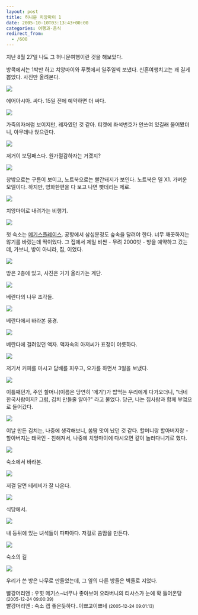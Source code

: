 ```yaml
---
layout: post
title: 허니문 치앙마이 1
date: 2005-10-10T03:13:43+00:00
categories: 여행과-음식
redirect_from:
  - /608
---
```


지난 8월 27일 나도 그 허니문여행이란 것을 해보았다.

방콕에서는 1박만 하고 치앙마이와 푸켓에서 일주일씩 보냈다. 신혼여행치고는 꽤 길게 뽑았다. 사진만 올려본다.

![ ](/assets/media/uploads_1_cfile1.uf.155EDA144A71695E53BFA6.jpg)

에어아시아. 싸다. 15일 전에 예약하면 더 싸다.

![ ](/assets/media/uploads_1_cfile2.uf.14560B124A716A734723DC.jpg)

가죽의자처럼 보이지만, 레자였던 것 같아. 티켓에 좌석번호가 안쓰여 있길래 물어봤더니, 아무데나 앉으란다.

![ ](/assets/media/uploads_1_cfile3.uf.185EDA144A71695F55BBF4.jpg)

저거이 보딩패스다. 원가절감하자는 거겠지?

![ ](/assets/media/uploads_1_cfile24.uf.195EDA144A71695F56173D.jpg)

창밖으로는 구름이 보이고, 노트북으로는 빨간돼지가 보인다. 노트북은 델 X1. 가벼운 모델이다. 하지만, 영화한편을 다 보고 나면 빳데리는 제로.

![ ](/assets/media/uploads_1_cfile22.uf.195EDA144A71696057DF20.jpg)

치앙마이로 내려가는 비행기.

![ ](/assets/media/uploads_1_cfile5.uf.115EDA144A71696059C2AC.jpg)

첫 숙소는 <a href="http://www.sawadee.com/chiangmai/maggysplace/details/" target="bb">메기스플레이스</a>. 공항에서 삼십분정도 숲속을 달려야 한다. 너무 깨끗하지는 않기를 바랬는데 딱이었다. 그 집에서 제일 비싼 - 무려 2000밧 - 방을 예약하고 갔는데, 가보니, 방이 아니라, 집, 이었다.

![ ](/assets/media/uploads_1_cfile24.uf.205EDA144A7169605821FD.jpg)

방은 2층에 있고, 사진은 거기 올라가는 계단.

![ ](/assets/media/uploads_1_cfile4.uf.195EDA144A7169605A21D5.jpg)

베란다의 나무 조각들.

![ ](/assets/media/uploads_1_cfile1.uf.115EDA144A7169615B8C7C.jpg)

베란다에서 바라본 풍경.

![ ](/assets/media/uploads_1_cfile24.uf.135EDA144A7169625C4C92.jpg)

베란다에 걸려있던 액자. 액자속의 아저씨가 표정이 야릇하다.

![ ](/assets/media/uploads_1_cfile21.uf.145EDA144A7169625D6422.jpg)

저기서 커피를 마시고 담배를 피우고, 요가를 하면서 3일을 보냈다.

![ ](/assets/media/uploads_1_cfile21.uf.165EDA144A7169635E8DBF.jpg)

이틀째던가, 주인 할머니(이름은 당연히 '메기')가 밥먹는 우리에게 다가오더니, "너네 한국사람이지? 그럼, 김치 만들줄 알아?" 라고 물었다. 당근, 나는 집사람과 함께 부엌으로 들어갔다.

![ ](/assets/media/uploads_1_cfile2.uf.175EDA144A7169635F37E2.jpg)

이날 만든 김치는, 나중에 생각해보니, 쏨땀 맛이 났던 것 같다. 할머니랑 할아버지랑 - 할아버지는 태국인 - 친해져서, 나중에 치앙마이에 다시오면 같이 놀러다니기로 했다.

![ ](/assets/media/uploads_1_cfile2.uf.165EDA144A71696360B5AC.jpg)

숙소에서 바라본.

![ ](/assets/media/uploads_1_cfile4.uf.185EDA144A71696461E75A.jpg)

저걸 달면 테레비가 잘 나온다.

![ ](/assets/media/uploads_1_cfile1.uf.205EDA144A716965626AB2.jpg)

식당에서.

![ ](/assets/media/uploads_1_cfile4.uf.115EDA144A71696563BB83.jpg)

내 등뒤에 있는 녀석들이 파파야다. 저걸로 쏨땀을 만든다.

![ ](/assets/media/uploads_1_cfile3.uf.135EDA144A71696664E661.jpg)

숙소의 길

![ ](/assets/media/uploads_1_cfile24.uf.145EDA144A716966658D4A.jpg)

우리가 쓴 방은 나무로 만들었는데, 그 옆의 다른 방들은 벽돌로 지었다.
<div id=comments>
<div class=comment>
<!--- cmt:1044 --->
<!--- mail: --->
<!--- parent:0 --->
빨강머리앤 : 
우힛 메기스~너무나 좋아보여
오라버니의 티샤스가 눈에 확 들어온당
 <small>(2005-12-24 09:00:39)</small>
</div>
<div class=comment>
<!--- cmt:1045 --->
<!--- mail: --->
<!--- parent:0 --->
빨강머리앤 : 
숙소 캡 좋은듯하다..이쁘고이쁘네
 <small>(2005-12-24 09:01:13)</small>
</div>
</div>
